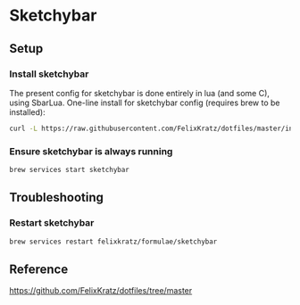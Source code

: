 # Sketchybar

## Setup

### Install sketchybar

The present config for sketchybar is done entirely in lua (and some C), using SbarLua. One-line install for sketchybar config (requires brew to be installed):

```sh
curl -L https://raw.githubusercontent.com/FelixKratz/dotfiles/master/install_sketchybar.sh | sh
```

### Ensure sketchybar is always running

```sh
brew services start sketchybar
```

## Troubleshooting

### Restart sketchybar

```sh
brew services restart felixkratz/formulae/sketchybar
```

## Reference

https://github.com/FelixKratz/dotfiles/tree/master
